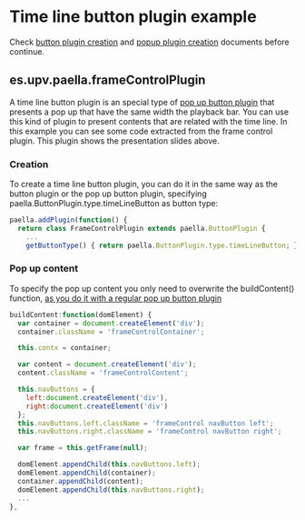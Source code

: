 ---
---

# Time line button plugin example

Check [button plugin creation](button_plugin.html) and [popup plugin creation](popup_plugin.html) documents before continue.

## es.upv.paella.frameControlPlugin

A time line button plugin is an special type of [pop up button plugin](popup_plugin.md) that
presents a pop up that have the same width the playback bar. You can use this kind of plugin
to present contents that are related with the time line. In this example you can see some code
extracted from the frame control plugin. This plugin shows the presentation slides above.

### Creation

To create a time line button plugin, you can do it in the same way as the button plugin or the
pop up button plugin, specifying paella.ButtonPlugin.type.timeLineButton as button type:

```javascript
paella.addPlugin(function() {
  return class FrameControlPlugin extends paella.ButtonPlugin {
    ...
    getButtonType() { return paella.ButtonPlugin.type.timeLineButton; }

```

### Pop up content

To specify the pop up content you only need to overwrite the buildContent() function,
[as you do it with a regular pop up button plugin](pupup_plugin.md)

```javascript
buildContent:function(domElement) {
  var container = document.createElement('div');
  container.className = 'frameControlContainer';

  this.contx = container;

  var content = document.createElement('div');
  content.className = 'frameControlContent';

  this.navButtons = {
    left:document.createElement('div'),
	right:document.createElement('div')
  };
  this.navButtons.left.className = 'frameControl navButton left';
  this.navButtons.right.className = 'frameControl navButton right';

  var frame = this.getFrame(null);

  domElement.appendChild(this.navButtons.left);
  domElement.appendChild(container);
  container.appendChild(content);
  domElement.appendChild(this.navButtons.right);
  ...
},
```
